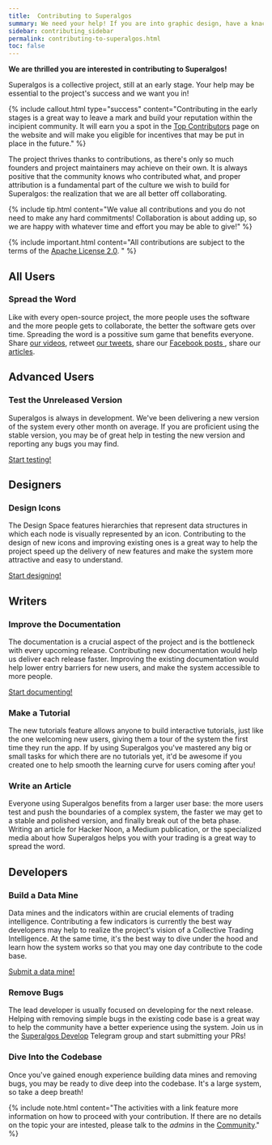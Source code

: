 ```yaml
---
title:  Contributing to Superalgos
summary: We need your help! If you are into graphic design, have a knack for writing in English, are a power user of Superalgos, or are a developer, you can help!
sidebar: contributing_sidebar
permalink: contributing-to-superalgos.html
toc: false
---
```


**We are thrilled you are interested in contributing to Superalgos!**

Superalgos is a collective project, still at an early stage. Your help may be essential to the project's success and we want you in! 

{% include callout.html type="success" content="Contributing in the early stages is a great way to leave a mark and build your reputation within the incipient community. It will earn you a spot in the <a href='https://superalgos.org/about-contributors.shtml' target='_blank'>Top Contributors</a> page on the website and will make you eligible for incentives that may be put in place in the future." %}

The project thrives thanks to contributions, as there's only so much founders and project maintainers may achieve on their own. It is always positive that the community knows who contributed what, and proper attribution is a fundamental part of the culture we wish to build for Superalgos: the realization that we are all better off collaborating.

{% include tip.html content="We value all contributions and you do not need to make any hard commitments! Collaboration is about adding up, so we are happy with whatever time and effort you may be able to give!" %}

{% include important.html content="All contributions are subject to the terms of the <a href='https://github.com/Superalgos/Superalgos/blob/master/LICENSE' rel='nofollow' rel='noopener' target='_blank'>Apache License 2.0</a>. " %}

## All Users

### Spread the Word

Like with every open-source project, the more people uses the software and the more people gets to collaborate, the better the software gets over time. Spreading the word is a possitive sum game that benefits everyone. Share <a href='https://www.youtube.com/channel/UCmYSGbB151xFQPNxj7KfKBg' rel='noopener' target='_blank'>our videos</a>, retweet <a href='https://twitter.com/superalgos' rel='noopener' target='_blank'>our tweets</a>, share our <a href='https://www.facebook.com/superalgos' rel='noopener' target='_blank'>Facebook posts
</a>, share our <a href='https://superalgos.org/media-articles.shtml' target='_blank'>articles</a>.

## Advanced Users

### Test the Unreleased Version

Superalgos is always in development. We've been delivering a new version of the system every other month on average. If you are proficient using the stable version, you may be of great help in testing the new version and reporting any bugs you may find.

<a href='contributing-testing.html'>Start testing!</a>

## Designers

### Design Icons

The Design Space features hierarchies that represent data structures in which each node is visually represented by an icon. Contributing to the design of new icons and improving existing ones is a great way to help the project speed up the delivery of new features and make the system more attractive and easy to understand.

<a href='contributing-icons.html'>Start designing!</a>

## Writers

### Improve the Documentation

The documentation is a crucial aspect of the project and is the bottleneck with every upcoming release. Contributing new documentation would help us deliver each release faster. Improving the existing documentation would help lower entry barriers for new users, and make the system accessible to more people.

<a href='contributing-documentation.html'>Start documenting!</a>

### Make a Tutorial

The new tutorials feature allows anyone to build interactive tutorials, just like the one welcoming new users, giving them a tour of the system the first time they run the app. If by using Superalgos you've mastered any big or small tasks for which there are no tutorials yet, it'd be awesome if you created one to help smooth the learning curve for users coming after you!

### Write an Article

Everyone using Superalgos benefits from a larger user base: the more users test and push the boundaries of a complex system, the faster we may get to a stable and polished version, and finally break out of the beta phase. Writing an article for Hacker Noon, a Medium publication, or the specialized media about how Superalgos helps you with your trading is a great way to spread the word.

## Developers

### Build a Data Mine

Data mines and the indicators within are crucial elements of trading intelligence. Contributing a few indicators is currently the best way developers may help to realize the project's vision of a Collective Trading Intelligence. At the same time, it's the best way to dive under the hood and learn how the system works so that you may one day contribute to the code base.

<a href='contributing-indicators.html'>Submit a data mine!</a>

### Remove Bugs

The lead developer is usually focused on developing for the next release. Helping with removing simple bugs in the existing code base is a great way to help the community have a better experience using the system. Join us in the <a href='https://t.me/superalgosdevelop' rel='nofollow' rel='noopener' target='_blank'>Superalgos Develop</a> Telegram group and start submitting your PRs!

### Dive Into the Codebase

Once you've gained enough experience building data mines and removing bugs, you may be ready to dive deep into the codebase. It's a large system, so take a deep breath!

{% include note.html content="The activities with a link feature more information on how to proceed with your contribution. If there are no details on the topic your are intested, please talk to the *admins* in the <a href='https://t.me/superalgoscommunity' rel='nofollow' rel='noopener' target='_blank'>Community</a>." %}